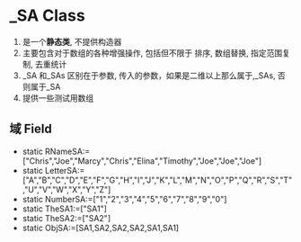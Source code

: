 # \_SA Class

1.  是一个**静态类**, 不提供构造器
2.  主要包含对于数组的各种增强操作, 包括但不限于 排序, 数组替换, 指定范围复制, 去重统计
3.  \_SA 和\_SAs 区别在于参数, 传入的参数，如果是二维以上那么属于,\_SAs, 否则属于\_SA 
4.  提供一些测试用数组

## 域 Field 

- static RNameSA:=["Chris","Joe","Marcy","Chris","Elina","Timothy","Joe","Joe","Joe"]
- static LetterSA:=["A","B","C","D","E","F","G","H","I","J","K","L","M","N","O","P","Q","R","S","T","U","V","W","X","Y","Z"]
- static NumberSA:=["1","2","3","4","5","6","7","8","9","0"]
- static TheSA1:=["SA1"]
- static TheSA2:=["SA2"]
- static ObjSA:=[SA1,SA2,SA2,SA2,SA1,SA1]